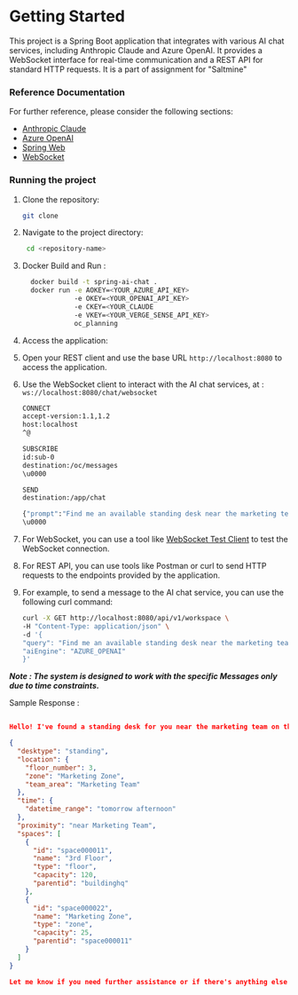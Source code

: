 # Getting Started

This project is a Spring Boot application that integrates with various AI 
chat services, including Anthropic Claude and Azure OpenAI. 
It provides a WebSocket interface for real-time communication and a 
REST API for standard HTTP requests.
It is a part of assignment for "Saltmine"

### Reference Documentation

For further reference, please consider the following sections:

* [Anthropic Claude](https://docs.spring.io/spring-ai/reference/api/chat/anthropic-chat.html)
* [Azure OpenAI](https://docs.spring.io/spring-ai/reference/api/chat/azure-openai-chat.html)
* [Spring Web](https://docs.spring.io/spring-boot/3.4.5/reference/web/servlet.html)
* [WebSocket](https://docs.spring.io/spring-boot/3.4.5/reference/messaging/websockets.html)

### Running the project

1. Clone the repository:
   ```bash
   git clone
    ```
2. Navigate to the project directory:
    ```bash
     cd <repository-name>
    ```
   
3. Docker Build and Run : 

   ```bash
     docker build -t spring-ai-chat .
     docker run -e AOKEY=<YOUR_AZURE_API_KEY> 
                -e OKEY=<YOUR_OPENAI_API_KEY>
                -e CKEY=<YOUR_CLAUDE
                -e VKEY=<YOUR_VERGE_SENSE_API_KEY>
                oc_planning
   
   ```

4. Access the application:
5. Open your REST client and use the base URL `http://localhost:8080` to access the application.
6. Use the WebSocket client to interact with the AI chat services, at : `ws://localhost:8080/chat/websocket`
   
   ```bash
   CONNECT
   accept-version:1.1,1.2
   host:localhost
   ^@
   ```
   ```bash
   SUBSCRIBE
   id:sub-0
   destination:/oc/messages
   \u0000   
   ```
   ```bash
   SEND
   destination:/app/chat

   {"prompt":"Find me an available standing desk near the marketing team on the 3rd floor for tomorrow afternoon."}
   \u0000
   ```
   
7. For WebSocket, you can use a tool like [WebSocket Test Client](https://www.websocket.org/echo.html) to test the WebSocket connection.
8. For REST API, you can use tools like Postman or curl to send HTTP requests to the endpoints provided by the application.
9. For example, to send a message to the AI chat service, you can use the following curl command:
   ```bash
   curl -X GET http://localhost:8080/api/v1/workspace \
   -H "Content-Type: application/json" \
   -d '{
   "query": "Find me an available standing desk near the marketing team on the 3rd floor for tomorrow afternoon.",
   "aiEngine": "AZURE_OPENAI"
   }'
   ```
***Note : The system is designed to work with the specific Messages only due to time constraints.***

Sample Response : 
```json

Hello! I've found a standing desk for you near the marketing team on the 3rd floor for tomorrow afternoon. You can use the space details provided in the JSON format below to proceed with your booking:

{
  "desktype": "standing",
  "location": {
    "floor_number": 3,
    "zone": "Marketing Zone",
    "team_area": "Marketing Team"
  },
  "time": {
    "datetime_range": "tomorrow afternoon"
  },
  "proximity": "near Marketing Team",
  "spaces": [
    {
      "id": "space000011",
      "name": "3rd Floor",
      "type": "floor",
      "capacity": 120,
      "parentid": "buildinghq"
    },
    {
      "id": "space000022",
      "name": "Marketing Zone",
      "type": "zone",
      "capacity": 25,
      "parentid": "space000011"
    }
  ]
}

Let me know if you need further assistance or if there's anything else I can help you with!
```
